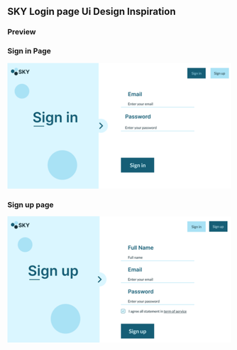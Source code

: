 ## SKY Login page Ui Design Inspiration

### Preview


### Sign in Page

<img src="./img/Sign in- Design.png" alt="signin"/>

### Sign up page

<img src="./img/Sign up- Design.png" alt="signup"/>